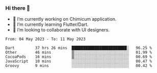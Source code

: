 ### Hi there 👋

<!--
**devcat37/devcat37** is a ✨ _special_ ✨ repository because its `README.md` (this file) appears on your GitHub profile.-->


- 🔭 I’m currently working on Chimicum application.
- 🌱 I’m currently learning Flutter/Dart.
- 👯 I’m looking to collaborate with UI designers.
<!-- - 🤔 I’m looking for help with ... -->

<!--START_SECTION:waka-->

```text
From: 04 May 2023 - To: 11 May 2023

Dart         37 hrs 26 mins  ████████████████████████░   96.25 %
Other        46 mins         ▒░░░░░░░░░░░░░░░░░░░░░░░░   01.99 %
CocoaPods    16 mins         ▒░░░░░░░░░░░░░░░░░░░░░░░░   00.69 %
JavaScript   10 mins         ░░░░░░░░░░░░░░░░░░░░░░░░░   00.47 %
Groovy       9 mins          ░░░░░░░░░░░░░░░░░░░░░░░░░   00.42 %
```

<!--END_SECTION:waka-->
